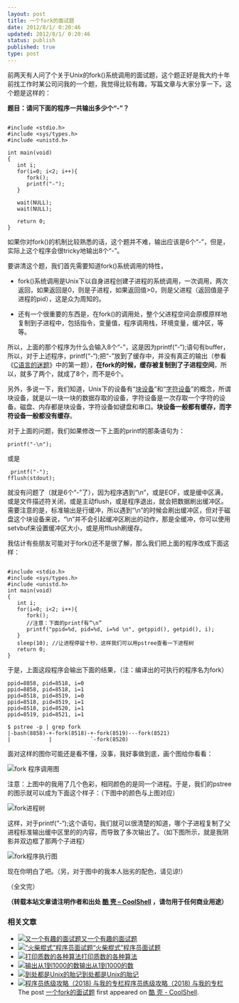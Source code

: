 ```yaml
---
layout: post
title: 一个fork的面试题
date: 2012/8/1/ 0:20:46
updated: 2012/8/1/ 0:20:46
status: publish
published: true
type: post
---
```


前两天有人问了个关于Unix的fork()系统调用的面试题，这个题正好是我大约十年前找工作时某公司问我的一个题，我觉得比较有趣，写篇文章与大家分享一下。这个题是这样的：


**题目：请问下面的程序一共输出多少个“-”？**



```

#include <stdio.h>
#include <sys/types.h>
#include <unistd.h>

int main(void)
{
   int i;
   for(i=0; i<2; i++){
      fork();
      printf("-");
   }

   wait(NULL);
   wait(NULL);

   return 0;
}

```

如果你对fork()的机制比较熟悉的话，这个题并不难，输出应该是6个“-”，但是，实际上这个程序会很tricky地输出8个“-”。


要讲清这个题，我们首先需要知道fork()系统调用的特性，



* fork()系统调用是Unix下以自身进程创建子进程的系统调用，一次调用，两次返回，如果返回是0，则是子进程，如果返回值>0，则是父进程（返回值是子进程的pid），这是众为周知的。


* 还有一个很重要的东西是，在fork()的调用处，整个父进程空间会原模原样地复制到子进程中，包括指令，变量值，程序调用栈，环境变量，缓冲区，等等。


所以，上面的那个程序为什么会输入8个“-”，这是因为printf(“-“);语句有buffer，所以，对于上述程序，printf(“-“);把“-”放到了缓存中，并没有真正的输出（参看《[C语言的迷题](https://coolshell.cn/articles/945.html "C语言的谜题")》中的第一题），**在fork的时候，缓存被复制到了子进程空间**，所以，就多了两个，就成了8个，而不是6个。


另外，多说一下，我们知道，Unix下的设备有“[块设备](http://en.wikipedia.org/wiki/Device_file#Block_devices)”和“[字符设备](http://en.wikipedia.org/wiki/Device_file#Character_devices)”的概念，所谓块设备，就是以一块一块的数据存取的设备，字符设备是一次存取一个字符的设备。磁盘、内存都是块设备，字符设备如键盘和串口。**块设备一般都有缓存，而字符设备一般都没有缓存**。


对于上面的问题，我们如果修改一下上面的printf的那条语句为：


`printf("-\n");`


或是



```
 printf("-");
fflush(stdout);
```

就没有问题了（就是6个“-”了），因为程序遇到“\n”，或是EOF，或是缓中区满，或是文件描述符关闭，或是主动flush，或是程序退出，就会把数据刷出缓冲区。需要注意的是，标准输出是行缓冲，所以遇到“\n”的时候会刷出缓冲区，但对于磁盘这个块设备来说，“\n”并不会引起缓冲区刷出的动作，那是全缓冲，你可以使用setvbuf来设置缓冲区大小，或是用fflush刷缓存。


我估计有些朋友可能对于fork()还不是很了解，那么我们把上面的程序改成下面这样：



```

#include <stdio.h>
#include <sys/types.h>
#include <unistd.h>
int main(void)
{
   int i;
   for(i=0; i<2; i++){
      fork();
      //注意：下面的printf有“\n”
      printf("ppid=%d, pid=%d, i=%d \n", getppid(), getpid(), i);
   }
   sleep(10); //让进程停留十秒，这样我们可以用pstree查看一下进程树
   return 0;
}

```

于是，上面这段程序会输出下面的结果，（注：编译出的可执行的程序名为fork）



```
ppid=8858, pid=8518, i=0
ppid=8858, pid=8518, i=1
ppid=8518, pid=8519, i=0
ppid=8518, pid=8519, i=1
ppid=8518, pid=8520, i=1
ppid=8519, pid=8521, i=1

$ pstree -p | grep fork
|-bash(8858)-+-fork(8518)-+-fork(8519)---fork(8521)
|            |            `-fork(8520)
```

面对这样的图你可能还是看不懂，没事，我好事做到底，画个图给你看看：


![](https://coolshell.cn/wp-content/uploads/2012/07/fork01jpg.jpg "fork 程序调用图")


注意：上图中的我用了几个色彩，相同颜色的是同一个进程。于是，我们的pstree的图示就可以成为下面这个样子：（下图中的颜色与上图对应）


![](https://coolshell.cn/wp-content/uploads/2012/07/fork02.jpg "fork进程树")


这样，对于printf(“-“);这个语句，我们就可以很清楚的知道，哪个子进程复制了父进程标准输出缓中区里的的内容，而导致了多次输出了。（如下图所示，就是我阴影并双边框了那两个子进程）


![](https://coolshell.cn/wp-content/uploads/2012/07/fork03.jpg "fork程序执行图")


现在你明白了吧。（另，对于图中的我本人拙劣的配色，请见谅!）


（全文完）



**（转载本站文章请注明作者和出处 [酷 壳 – CoolShell](https://coolshell.cn/) ，请勿用于任何商业用途）**



### 相关文章

* [![又一个有趣的面试题](https://coolshell.cn/wp-content/plugins/wordpress-23-related-posts-plugin/static/thumbs/0.jpg)](https://coolshell.cn/articles/4162.html)[又一个有趣的面试题](https://coolshell.cn/articles/4162.html)
* [![“火柴棍式”程序员面试题](https://coolshell.cn/wp-content/plugins/wordpress-23-related-posts-plugin/static/thumbs/21.jpg)](https://coolshell.cn/articles/3961.html)[“火柴棍式”程序员面试题](https://coolshell.cn/articles/3961.html)
* [![打印质数的各种算法](https://coolshell.cn/wp-content/plugins/wordpress-23-related-posts-plugin/static/thumbs/26.jpg)](https://coolshell.cn/articles/3738.html)[打印质数的各种算法](https://coolshell.cn/articles/3738.html)
* [![输出从1到1000的数](https://coolshell.cn/wp-content/plugins/wordpress-23-related-posts-plugin/static/thumbs/14.jpg)](https://coolshell.cn/articles/3445.html)[输出从1到1000的数](https://coolshell.cn/articles/3445.html)
* [![到处都是Unix的胎记](https://coolshell.cn/wp-content/plugins/wordpress-23-related-posts-plugin/static/thumbs/24.jpg)](https://coolshell.cn/articles/1532.html)[到处都是Unix的胎记](https://coolshell.cn/articles/1532.html)
* [![程序员练级攻略（2018)  与我的专栏](https://coolshell.cn/wp-content/uploads/2018/05/300x262-150x150.jpg)](https://coolshell.cn/articles/18360.html)[程序员练级攻略（2018) 与我的专栏](https://coolshell.cn/articles/18360.html)
The post [一个fork的面试题](https://coolshell.cn/articles/7965.html) first appeared on [酷 壳 - CoolShell](https://coolshell.cn).